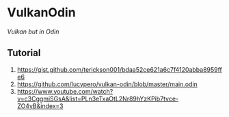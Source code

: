 # VulkanOdin
_Vulkan but in Odin_

## Tutorial

1. https://gist.github.com/terickson001/bdaa52ce621a6c7f4120abba8959ffe6
2. https://github.com/lucypero/vulkan-odin/blob/master/main.odin
3. https://www.youtube.com/watch?v=c3CggmiSGsA&list=PLn3eTxaOtL2Nr89hYzKPib7tvce-ZO4yB&index=3
